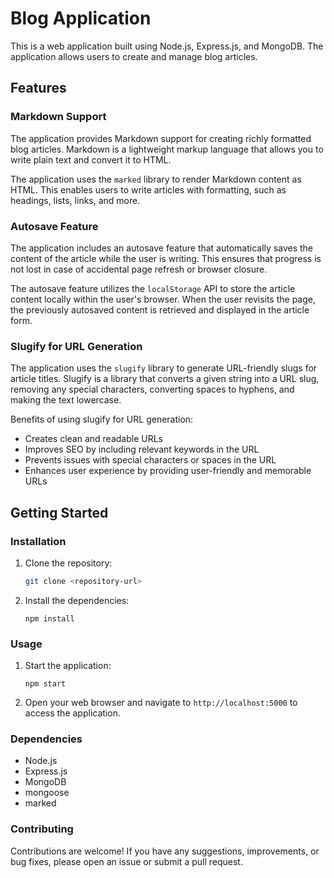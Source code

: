 # Blog Application

This is a web application built using Node.js, Express.js, and MongoDB. The application allows users to create and manage blog articles.

## Features

### Markdown Support

The application provides Markdown support for creating richly formatted blog articles. Markdown is a lightweight markup language that allows you to write plain text and convert it to HTML.

The application uses the `marked` library to render Markdown content as HTML. This enables users to write articles with formatting, such as headings, lists, links, and more.

### Autosave Feature

The application includes an autosave feature that automatically saves the content of the article while the user is writing. This ensures that progress is not lost in case of accidental page refresh or browser closure.

The autosave feature utilizes the `localStorage` API to store the article content locally within the user's browser. When the user revisits the page, the previously autosaved content is retrieved and displayed in the article form.

### Slugify for URL Generation

The application uses the `slugify` library to generate URL-friendly slugs for article titles. Slugify is a library that converts a given string into a URL slug, removing any special characters, converting spaces to hyphens, and making the text lowercase.

Benefits of using slugify for URL generation:
- Creates clean and readable URLs
- Improves SEO by including relevant keywords in the URL
- Prevents issues with special characters or spaces in the URL
- Enhances user experience by providing user-friendly and memorable URLs

## Getting Started

### Installation

1. Clone the repository:

   ```bash
   git clone <repository-url>

2. Install the dependencies:

   ```npm install```

### Usage

1. Start the application:

   ```npm start```

2. Open your web browser and navigate to ```http://localhost:5000``` to access the application.

### Dependencies
- Node.js
- Express.js
- MongoDB
- mongoose
- marked
  
### Contributing
Contributions are welcome! If you have any suggestions, improvements, or bug fixes, please open an issue or submit a pull request.
